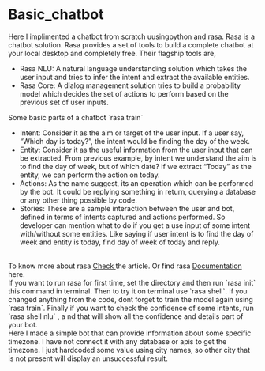 # Basic_chatbot

Here I implimented a chatbot from scratch uusingpython and rasa. Rasa is a chatbot solution. Rasa provides a set of tools to build a complete chatbot at your local desktop and completely free. Their flagship tools are,
<ul>
  <li>Rasa NLU: A natural language understanding solution which takes the user input and tries to infer the intent and extract the available entities.</li>
  <li>Rasa Core: A dialog management solution tries to build a probability model which decides the set of actions to perform based on the previous set of user inputs.</li>
</ul>
Some basic parts of a chatbot  `rasa train`
<ul>
  <li>Intent: Consider it as the aim or target of the user input. If a user say, “Which day is today?”, the intent would be finding the day of the week.</li>
  <li>Entity: Consider it as the useful information from the user input that can be extracted. From previous example, by intent we understand the aim is to find the day of week, but of which date? If we extract “Today” as the entity, we can perform the action on today.</li>
  <li>Actions: As the name suggest, its an operation which can be performed by the bot. It could be replying something in return, querying a database or any other thing possible by code.</li>
  <li>Stories: These are a sample interaction between the user and bot, defined in terms of intents captured and actions performed. So developer can mention what to do if you get a use input of some intent with/without some entities. Like saying if user intent is to find the day of week and entity is today, find day of week of today and reply.</li>
</ul>
<br>
To know more about rasa <a href ='https://itnext.io/building-a-chatbot-with-rasa-9c3f3c6ad64d'> Check </a> the article. Or find rasa <a href ='https://rasa.com/docs/getting-started/'> Documentation </a> here.
<br>
If you want to run rasa for first time, set the directory and then run `rasa init` this command in terminal. Then to try it on terminal use `rasa shell`. If you changed anything from the code, dont forget to train the model again using `rasa train`. Finally if you want to check the confidence of some intents, run `rasa shell nlu` , a nd that will show all the confidence and details part of your bot.
<br>
Here I made a simple bot that can provide information about some specific timezone. I have not connect it with any database or apis to get the timezone. I just hardcoded some value using city names, so other city that is not present will display an unsuccessful result.
